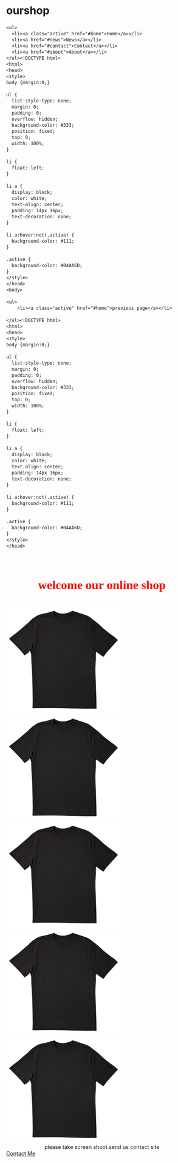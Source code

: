 # ourshop
<!DOCTYPE html>
<html>
<head>
<style>
body {margin:0;}

ul {
  list-style-type: none;
  margin: 0;
  padding: 0;
  overflow: hidden;
  background-color: #333;
  position: fixed;
  top: 0;
  width: 100%;
}

li {
  float: left;
}

li a {
  display: block;
  color: white;
  text-align: center;
  padding: 14px 16px;
  text-decoration: none;
}

li a:hover:not(.active) {
  background-color: #111;
}

.active {
  background-color: #04AA6D;
}
</style>
</head>
<body>

    <ul>
      <li><a class="active" href="#home">Home</a></li>
      <li><a href="#news">News</a></li>
      <li><a href="#contact">Contact</a></li>
      <li><a href="#about">About</a></li>
    </ul><!DOCTYPE html>
    <html>
    <head>
    <style>
    body {margin:0;}
    
    ul {
      list-style-type: none;
      margin: 0;
      padding: 0;
      overflow: hidden;
      background-color: #333;
      position: fixed;
      top: 0;
      width: 100%;
    }
    
    li {
      float: left;
    }
    
    li a {
      display: block;
      color: white;
      text-align: center;
      padding: 14px 16px;
      text-decoration: none;
    }
    
    li a:hover:not(.active) {
      background-color: #111;
    }
    
    .active {
      background-color: #04AA6D;
    }
    </style>
    </head>
    <body>
    
    <ul>
        <li><a class="active" href="#home">previous page</a></li> 

    </ul><!DOCTYPE html>
    <html>
    <head>
    <style>
    body {margin:0;}
    
    ul {
      list-style-type: none;
      margin: 0;
      padding: 0;
      overflow: hidden;
      background-color: #333;
      position: fixed;
      top: 0;
      width: 100%;
    }
    
    li {
      float: left;
    }
    
    li a {
      display: block;
      color: white;
      text-align: center;
      padding: 14px 16px;
      text-decoration: none;
    }
    
    li a:hover:not(.active) {
      background-color: #111;
    }
    
    .active {
      background-color: #04AA6D;
    }
    </style>
    </head>
</head>
<font size="3" Face="New Time Roman" Color="red"> 
  <center><br><h1>welcome our online shop</h1><br></center>
</font>
</head>
<img
  src="t shirt.jpg"
  alt="Alt text"
  title="size:x/l/m
  price=250"
  style="display: inline-block; margin: 0 auto; max-width: 300px">
  <img
  src="t shirt.jpg"
  alt="Alt text"
  title="size:x/l/m
  price=250"
  style="display: inline-block; margin: 0 auto; max-width: 300px">
  <img
  src="t shirt.jpg"
  alt="Alt text"
  title="size:x/l/m
  price=250"
  style="display: inline-block; margin: 0 auto; max-width: 300px">
  <img
  src="t shirt.jpg"
  alt="Alt text"
  title="size:x/l/m
  price=250"
  style="display: inline-block; margin: 0 auto; max-width: 300px">
  <img
  src="t shirt.jpg"
  alt="Alt text"
  title="size:x/l/m
  price=250"
  style="display: inline-block; margin: 0 auto; max-width: 300px">
  <center>please take screen shoot.send us contact site</center>
  <a href= 
"facebook.com"> Contact Me </a>

